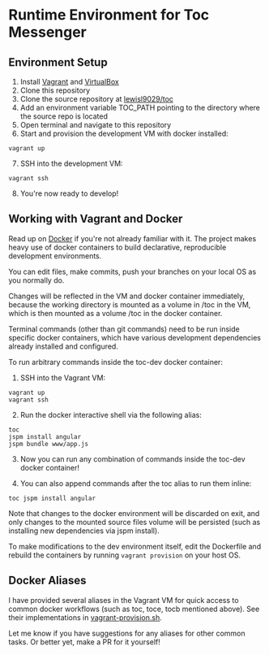# Runtime Environment for Toc Messenger

## Environment Setup

1. Install [Vagrant](https://www.vagrantup.com/) and [VirtualBox](https://www.virtualbox.org/)
2. Clone this repository
3. Clone the source repository at [lewisl9029/toc](https://github.com/lewisl9029/toc)
4. Add an environment variable TOC_PATH pointing to the directory where the source repo is located
5. Open terminal and navigate to this repository
6. Start and provision the development VM with docker installed:
  ```
  vagrant up
  ```

7. SSH into the development VM:
  ```
  vagrant ssh
  ```

8. You're now ready to develop!

## Working with Vagrant and Docker

Read up on [Docker](https://www.docker.com/) if you're not already familiar with it. The project makes heavy use of docker containers to build declarative, reproducible development environments.

You can edit files, make commits, push your branches on your local OS as you normally do.

Changes will be reflected in the VM and docker container immediately, because the working directory is mounted as a volume in /toc in the VM, which is then mounted as a volume /toc in the docker container.

Terminal commands (other than git commands) need to be run inside specific docker containers, which have various development dependencies already installed and configured.

To run arbitrary commands inside the toc-dev docker container:

1. SSH into the Vagrant VM:
  ```
  vagrant up
  vagrant ssh
  ```

2. Run the docker interactive shell via the following alias:
  ```
  toc
  jspm install angular
  jspm bundle www/app.js
  ```

3. Now you can run any combination of commands inside the toc-dev docker container!

4. You can also append commands after the toc alias to run them inline:
  ```
  toc jspm install angular
  ```

Note that changes to the docker environment will be discarded on exit, and only changes to the mounted source files volume will be persisted (such as installing new dependencies via jspm install).

To make modifications to the dev environment itself, edit the Dockerfile and rebuild the containers by running `vagrant provision` on your host OS.

## Docker Aliases

I have provided several aliases in the Vagrant VM for quick access to common docker workflows (such as toc, toce, tocb mentioned above). See their implementations in [vagrant-provision.sh](vagrant-provision.sh).

Let me know if you have suggestions for any aliases for other common tasks. Or better yet, make a PR for it yourself!
